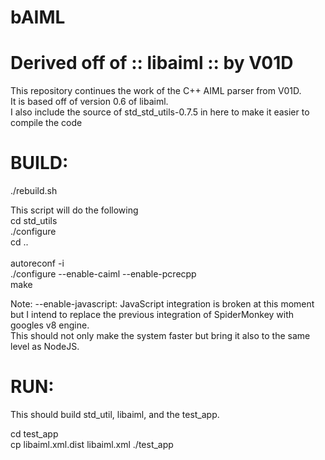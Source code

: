 bAIML
=======

Derived off of :: libaiml :: by V01D
====================================

This repository continues the work of the C++ AIML parser from V01D.<br>
It is based off of version 0.6 of libaiml.<br>
I also include the source of std_std_utils-0.7.5 in here to make it easier to compile the code<p>

BUILD:
======

./rebuild.sh

This script will do the following<br>
  cd std_utils<br>
  ./configure <br>
  cd ..<br>
<br>
  autoreconf -i<br>
  ./configure --enable-caiml --enable-pcrecpp<br>
  make<br>


Note: --enable-javascript: JavaScript integration is broken at this moment but I intend to replace the previous integration of SpiderMonkey with googles v8 engine.<br>
This should not only make the system faster but bring it also to the same level as NodeJS.

RUN:
====

This should build std_util, libaiml, and the test_app.<p>

cd test_app<br>
cp libaiml.xml.dist libaiml.xml
./test_app


